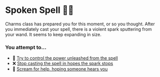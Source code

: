 # Spoken Spell 🧙‍♂️

Charms class has prepared you for this moment, or so you thought. After you immediately cast your spell, there is a violent spark sputtering from your wand. It seems to keep expanding in size. 


### You attempt to...

-   🔮 [Try to control the power unleashed from the spell](scene12.md)
-   ❌ [Stop casting the spell in hopes the spark stops](scene12.md)
-   📢 [Scream for help, hoping someone hears you](scene6.md)